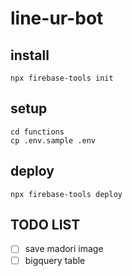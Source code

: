 # line-ur-bot

## install
```
npx firebase-tools init
```

## setup
```
cd functions
cp .env.sample .env
```

## deploy
```
npx firebase-tools deploy
```

## TODO LIST
- [ ] save madori image
- [ ] bigquery table

